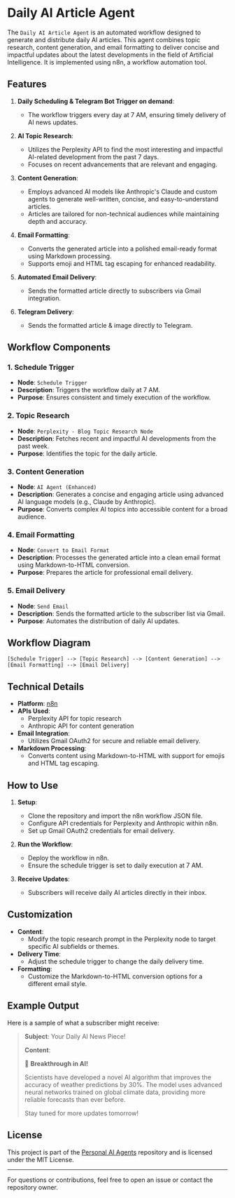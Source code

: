 # Daily AI Article Agent

The `Daily AI Article Agent` is an automated workflow designed to generate and distribute daily AI articles. This agent combines topic research, content generation, and email formatting to deliver concise and impactful updates about the latest developments in the field of Artificial Intelligence. It is implemented using n8n, a workflow automation tool.

## Features

1. **Daily Scheduling & Telegram Bot Trigger on demand**:
   - The workflow triggers every day at 7 AM, ensuring timely delivery of AI news updates.

2. **AI Topic Research**:
   - Utilizes the Perplexity API to find the most interesting and impactful AI-related development from the past 7 days.
   - Focuses on recent advancements that are relevant and engaging.

3. **Content Generation**:
   - Employs advanced AI models like Anthropic's Claude and custom agents to generate well-written, concise, and easy-to-understand articles.
   - Articles are tailored for non-technical audiences while maintaining depth and accuracy.

4. **Email Formatting**:
   - Converts the generated article into a polished email-ready format using Markdown processing.
   - Supports emoji and HTML tag escaping for enhanced readability.

5. **Automated Email Delivery**:
   - Sends the formatted article directly to subscribers via Gmail integration.

6. **Telegram Delivery**:
   - Sends the formatted article & image directly to Telegram.

## Workflow Components

### 1. Schedule Trigger
   - **Node**: `Schedule Trigger`
   - **Description**: Triggers the workflow daily at 7 AM.
   - **Purpose**: Ensures consistent and timely execution of the workflow.

### 2. Topic Research
   - **Node**: `Perplexity - Blog Topic Research Node`
   - **Description**: Fetches recent and impactful AI developments from the past week.
   - **Purpose**: Identifies the topic for the daily article.

### 3. Content Generation
   - **Node**: `AI Agent (Enhanced)`
   - **Description**: Generates a concise and engaging article using advanced AI language models (e.g., Claude by Anthropic).
   - **Purpose**: Converts complex AI topics into accessible content for a broad audience.

### 4. Email Formatting
   - **Node**: `Convert to Email Format`
   - **Description**: Processes the generated article into a clean email format using Markdown-to-HTML conversion.
   - **Purpose**: Prepares the article for professional email delivery.

### 5. Email Delivery
   - **Node**: `Send Email`
   - **Description**: Sends the formatted article to the subscriber list via Gmail.
   - **Purpose**: Automates the distribution of daily AI updates.

## Workflow Diagram

```
[Schedule Trigger] --> [Topic Research] --> [Content Generation] --> [Email Formatting] --> [Email Delivery]
```

## Technical Details

- **Platform**: [n8n](https://n8n.io/)
- **APIs Used**:
  - Perplexity API for topic research
  - Anthropic API for content generation
- **Email Integration**:
  - Utilizes Gmail OAuth2 for secure and reliable email delivery.
- **Markdown Processing**:
  - Converts content using Markdown-to-HTML with support for emojis and HTML tag escaping.

## How to Use

1. **Setup**:
   - Clone the repository and import the n8n workflow JSON file.
   - Configure API credentials for Perplexity and Anthropic within n8n.
   - Set up Gmail OAuth2 credentials for email delivery.

2. **Run the Workflow**:
   - Deploy the workflow in n8n.
   - Ensure the schedule trigger is set to daily execution at 7 AM.

3. **Receive Updates**:
   - Subscribers will receive daily AI articles directly in their inbox.

## Customization

- **Content**:
  - Modify the topic research prompt in the Perplexity node to target specific AI subfields or themes.
- **Delivery Time**:
  - Adjust the schedule trigger to change the daily delivery time.
- **Formatting**:
  - Customize the Markdown-to-HTML conversion options for a different email style.

## Example Output

Here is a sample of what a subscriber might receive:

> **Subject**: Your Daily AI News Piece!
>
> **Content**:
>
> 🌟 **Breakthrough in AI!**
>
> Scientists have developed a novel AI algorithm that improves the accuracy of weather predictions by 30%. The model uses advanced neural networks trained on global climate data, providing more reliable forecasts than ever before.
>
> Stay tuned for more updates tomorrow!

## License

This project is part of the [Personal AI Agents](https://github.com/daher928/ai-agents-personal-projects) repository and is licensed under the MIT License.

---

For questions or contributions, feel free to open an issue or contact the repository owner.
